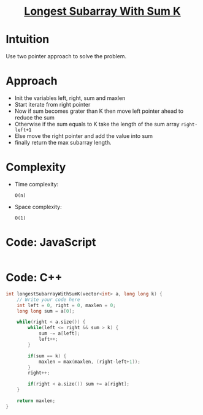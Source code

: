 <h1 align="center"><a href="https://www.codingninjas.com/studio/problems/longest-subarray-with-sum-k_6682399" target="_blank">Longest Subarray With Sum K</a></h1>

# Intuition

<!-- Describe your first thoughts on how to solve this problem. -->

Use two pointer approach to solve the problem.

# Approach

<!-- Describe your approach to solving the problem. -->

- Init the variables left, right, sum and maxlen
- Start iterate from right pointer
- Now if sum becomes grater than K then move left pointer ahead to reduce the sum
- Otherwise if the sum equals to K take the length of the sum array `right-left+1`
- Else move the right pointer and add the value into sum
- finally return the max subarray length.

# Complexity

- Time complexity:
  <!-- Add your time complexity here, e.g. $$O(n)$$ -->

  `O(n)`

- Space complexity:
  <!-- Add your space complexity here, e.g. $$O(n)$$ -->
  `O(1)`

# Code: JavaScript

```javascript

```

# Code: C++

```c++
int longestSubarrayWithSumK(vector<int> a, long long k) {
    // Write your code here
    int left = 0, right = 0, maxlen = 0;
    long long sum = a[0];

    while(right < a.size()) {
        while(left <= right && sum > k) {
            sum -= a[left];
            left++;
        }

        if(sum == k) {
            maxlen = max(maxlen, (right-left+1));
        }
        right++;

        if(right < a.size()) sum += a[right];
    }

    return maxlen;
}
```
